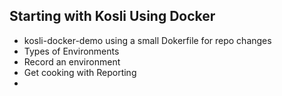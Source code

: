## Starting with Kosli Using Docker 

* kosli-docker-demo using a small Dokerfile for repo changes
* Types of Environments
* Record an environment
* Get cooking with Reporting 
* 
